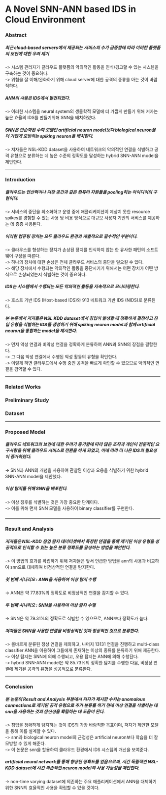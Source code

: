 # A Novel SNN-ANN based IDS in Cloud Environment
### Abstract  
##### 최근 cloud-based servers에서 제공되는 서비스의 수가 급증함에 따라 이러한 플랫폼의 보안에 대한 우려 제기  
-> 시스템 관리자가 클라우드 플랫폼의 악의적인 활동을 인식/경고할 수 있는 시스템을 구축하는 것이 중요하다.  
-> 위협을 잘 이해/완화하기 위해 cloud server에 대한 공격의 종류를 아는 것이 바람직하다.   
##### ANN의 사용은 IDS에서 발견되었다.  
-> 이러한 시스템을 neural system의 생물학적 모델에 더 가깝게 만들기 위해 저자는 높은 효율의 IDS를 만들기위해 SNN을 배치하였다.  
##### SNN은 단순화된 수학 모델인 artificial neuron model보다 biological neuron을 더 가깝게 모방하는 spiking neuron을 배치한다.  
-> 저자들은 NSL-KDD dataset을 사용하여 네트워크의 악의적인 연결을 식별하고 공격 유형으로 분류하는 데 높은 수준의 정확도를 달성하는 hybrid SNN-ANN model을 제안한다.  
***
### Introduction  
##### 클라우드는 연산력이나 저장 공간과 같은 컴퓨터 자원들을 pooling하는 아이디어의 구현이다.  
-> 서비스의 중단을 최소화하고 운영 중에 애플리케이션이 예상치 못한 resource spikes를 경험할 수 있는 사용 당 비용 방식으로 대규모 사용자 기반의 서비스를 제공하는 데 종종 사용된다.  
##### 이러한 컴퓨팅 장치는 모두 클라우드 환경의 개별적으로 필수적인 부분이다.  
-> 클라우스를 형성하는 장치가 손상된 장치를 인식하지 않는 한 유사한 패턴의 소프트웨어 구성을 따른다.  
-> 하나의 장치에 대한 손상은 전체 클라우드 서비스의 중단을 일으킬 수 있다.  
-> 해당 장치에서 수행되는 악의적인 활동을 중단시키기 위해서는 어떤 장치가 어떤 방식으로 손상되었는지 식별하는 것이 중요하다.  
##### IDS는 시스템에서 수행되는 모든 악의적인 활동을 지속적으로 모니터링한다.  
-> 호스트 기반 IDS (Host-based IDS)와 913 네트워크 기반 IDS (NIDS)로 분류된다.  
##### 본 논문에서 저자들은 NSL KDD dataset에서 침입이 발생할 때 정확하게 결정하고 침입 유형을 식별하는 IDS를 생성하기 위해 spiking neuron model과 함께 artificial neuron을 통합하는 model을 제시한다.  
-> 먼저 악성 연결과 비악성 연결을 정확하게 분류하여 ANN과 SNN의 장점을 결합한다.  
-> 그 다음 악성 연결에서 수행된 악성 활동의 유형을 확인한다.  
-> 이렇게 하면 클라우드에서 수행 중인 공격을 빠르게 확인할 수 있으므로 악의적인 연결을 검역할 수 있다.
***
### Related Works  
### Preliminary Study  
### Dataset  
***
### Proposed Model  
##### 클라우드 네트워크의 보안에 대한 우려가 증가함에 따라 많은 조직과 개인이 전문적인 요구사항을 위해 클라우드 서비스로 전환을 하게 되었고, 이에 따라 더 나은 IDS의 필요성이 증가하였다.  
-> SNN과 ANN의 개념을 사용하여 관찰된 이상과 오용을 식별하기 위한 hybrid SNN-ANN model을 제안했다.  
##### 이상 탐지를 위해 SNN을 배포한다.  
-> 이상 징후를 식별하는 것은 가장 중요한 단계이다.  
-> 이를 위해 먼저 SNN 모델을 사용하여 binary classifier를 구현한다.  
##### 
***
### Result and Analysis  
##### 저자들은 NSL-KDD 침입 탐지 데이터셋에서 특정한 연결을 통해 제기된 이상 유형을 성공적으로 인식할 수 있는 높은 분류 정확도를 달성하는 방법을 제안한다.  
-> 이 방법의 효과를 확립하기 위해 저자들은 앞서 언급한 방법을 ann의 사용과 비교하여 snn으로 대체하여 비정상적인 연결을 탐지한다.  
##### 첫 번째 시나리오 : ANN을 사용하여 이상 탐지 수행  
-> ANN은 약 77.83%의 정확도로 비정상적인 연결을 감지할 수 있다.  
##### 두 번째 시나리오 : SNN을 사용하여 이상 탐지 수행  
-> SNN은 약 79.31%의 정확도로 식별할 수 있으므로, ANN보다 정확도가 높다.  
##### 저자들은 SNN을 사용한 연결을 비정상적인 것과 정상적인 것으로 분류한다.  
-> 올바르게 분류된 정상 연결을 제외하고, 나머지 13131 연결을 진행하고 multi-class classifier ANN을 이용하여 그들에게 존재하는 이상의 종류를 분류하기 위해 제공한다.  
-> 이상 탐지는 SNN에 의해 수행되고, 오용 탐지는 ANN에 의해 수행된다.  
-> hybrid SNN-ANN model은 약 85.73%의 정확한 탐지를 수행한 다음, 비정상 연결에 제기된 공격의 유형을 성공적으로 분류한다.  
***
### Conclusion  
##### 본 논문의 Result and Analysis 부분에서 저자가 제시한 수치는 anomalous connections로 제기된 공격 유형으로 추가 분류를 하기 전에 이상 연결을 식별하는 데 snn을 사용하는 것의 참신성을 확립하는 데 도움이 된다.  
-> 침입을 정확하게 탐지하는 것이 IDS의 가장 바람직한 목표이며, 저자가 제안한 모델을 통해 이를 설계할 수 있다.  
-> snn과 biological neuron model의 근접성은 artificial neuron보다 학습을 더 잘 모방할 수 있게 해준다.  
-> 이 논문은 snn을 할용하여 클라우드 환경에서 IDS 시스템의 개선을 보여준다.  
##### artificial neural network를 통해 향상된 정확도를 얻음으로써, 시간 독립적인 NSL-KDD dataset에 시간 의존적인 neuron model의 사용 가능성을 제안한다.  
-> non-time varying dataset에 의존하는 주요 애플리케이션에서 ANN을 대체하기 위한 SNN의 효율적인 사용을 확립할 수 있을 것이다.
